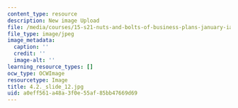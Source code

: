 ```yaml
---
content_type: resource
description: New image Upload
file: /media/courses/15-s21-nuts-and-bolts-of-business-plans-january-iap-2014/a0eff561a48a3f0e55af85bb47669d69_4.2._slide_12.jpg
file_type: image/jpeg
image_metadata:
  caption: ''
  credit: ''
  image-alt: ''
learning_resource_types: []
ocw_type: OCWImage
resourcetype: Image
title: 4.2._slide_12.jpg
uid: a0eff561-a48a-3f0e-55af-85bb47669d69
---
```

